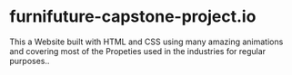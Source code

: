 # furnifuture-capstone-project.io
This a Website built with HTML and CSS using many amazing animations and covering most of the Propeties used in the industries for regular purposes..
